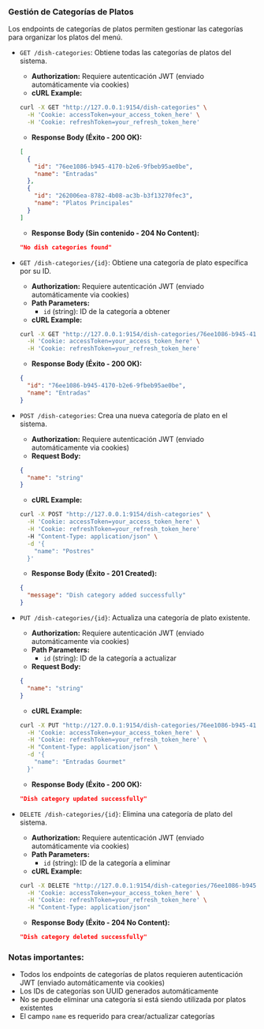 ### Gestión de Categorías de Platos

Los endpoints de categorías de platos permiten gestionar las categorías para organizar los platos del menú.

- `GET /dish-categories`: Obtiene todas las categorías de platos del sistema.
  - **Authorization:** Requiere autenticación JWT (enviado automáticamente via cookies)
  - **cURL Example:**
  ```bash
  curl -X GET "http://127.0.0.1:9154/dish-categories" \
    -H 'Cookie: accessToken=your_access_token_here' \
    -H 'Cookie: refreshToken=your_refresh_token_here'
  ```
  - **Response Body (Éxito - 200 OK):**
  ```json
  [
    {
      "id": "76ee1086-b945-4170-b2e6-9fbeb95ae0be",
      "name": "Entradas"
    },
    {
      "id": "262006ea-8782-4b08-ac3b-b3f13270fec3",
      "name": "Platos Principales"
    }
  ]
  ```
  - **Response Body (Sin contenido - 204 No Content):**
  ```json
  "No dish categories found"
  ```

- `GET /dish-categories/{id}`: Obtiene una categoría de plato específica por su ID.
  - **Authorization:** Requiere autenticación JWT (enviado automáticamente via cookies)
  - **Path Parameters:**
    - `id` (string): ID de la categoría a obtener
  - **cURL Example:**
  ```bash
  curl -X GET "http://127.0.0.1:9154/dish-categories/76ee1086-b945-4170-b2e6-9fbeb95ae0be" \
    -H 'Cookie: accessToken=your_access_token_here' \
    -H 'Cookie: refreshToken=your_refresh_token_here'
  ```
  - **Response Body (Éxito - 200 OK):**
  ```json
  {
    "id": "76ee1086-b945-4170-b2e6-9fbeb95ae0be",
    "name": "Entradas"
  }
  ```

- `POST /dish-categories`: Crea una nueva categoría de plato en el sistema.
  - **Authorization:** Requiere autenticación JWT (enviado automáticamente via cookies)
  - **Request Body:**
  ```json
  {
    "name": "string"
  }
  ```
  - **cURL Example:**
  ```bash
  curl -X POST "http://127.0.0.1:9154/dish-categories" \
    -H 'Cookie: accessToken=your_access_token_here' \
    -H 'Cookie: refreshToken=your_refresh_token_here'
    -H "Content-Type: application/json" \
    -d '{ 
      "name": "Postres"
    }'
  ```
  - **Response Body (Éxito - 201 Created):**
  ```json
  {
    "message": "Dish category added successfully"
  }
  ```

- `PUT /dish-categories/{id}`: Actualiza una categoría de plato existente.
  - **Authorization:** Requiere autenticación JWT (enviado automáticamente via cookies)
  - **Path Parameters:**
    - `id` (string): ID de la categoría a actualizar
  - **Request Body:**
  ```json
  {
    "name": "string"
  }
  ```
  - **cURL Example:**
  ```bash
  curl -X PUT "http://127.0.0.1:9154/dish-categories/76ee1086-b945-4170-b2e6-9fbeb95ae0be" \
    -H 'Cookie: accessToken=your_access_token_here' \
    -H 'Cookie: refreshToken=your_refresh_token_here' \
    -H "Content-Type: application/json" \
    -d '{ 
      "name": "Entradas Gourmet"
    }'
  ```
  - **Response Body (Éxito - 200 OK):**
  ```json
  "Dish category updated successfully"
  ```

- `DELETE /dish-categories/{id}`: Elimina una categoría de plato del sistema.
  - **Authorization:** Requiere autenticación JWT (enviado automáticamente via cookies)
  - **Path Parameters:**
    - `id` (string): ID de la categoría a eliminar
  - **cURL Example:**
  ```bash
  curl -X DELETE "http://127.0.0.1:9154/dish-categories/76ee1086-b945-4170-b2e6-9fbeb95ae0be" \
    -H 'Cookie: accessToken=your_access_token_here' \
    -H 'Cookie: refreshToken=your_refresh_token_here' \
    -H "Content-Type: application/json"
  ```
  - **Response Body (Éxito - 204 No Content):**
  ```json
  "Dish category deleted successfully"
  ```

### Notas importantes:
- Todos los endpoints de categorías de platos requieren autenticación JWT (enviado automáticamente via cookies)
- Los IDs de categorías son UUID generados automáticamente
- No se puede eliminar una categoría si está siendo utilizada por platos existentes
- El campo `name` es requerido para crear/actualizar categorías